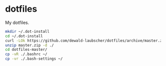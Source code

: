 # dotfiles
My dotfiles.

```bash
mkdir ~/.dot-install
cd ~/.dot-install
curl -LOk https://github.com/dewald-laubscher/dotfiles/archive/master.zip
unzip master.zip -d ./ 
cd dotfiles-master/
cp -vR ./.bashrc ~/
cp -vr ./.bash-settings ~/
```
